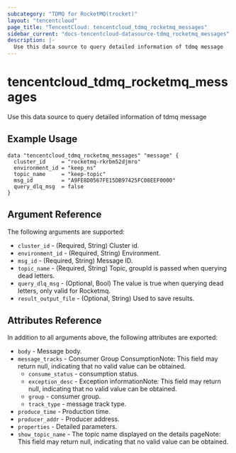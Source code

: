 ```yaml
---
subcategory: "TDMQ for RocketMQ(trocket)"
layout: "tencentcloud"
page_title: "TencentCloud: tencentcloud_tdmq_rocketmq_messages"
sidebar_current: "docs-tencentcloud-datasource-tdmq_rocketmq_messages"
description: |-
  Use this data source to query detailed information of tdmq message
---
```


# tencentcloud_tdmq_rocketmq_messages

Use this data source to query detailed information of tdmq message

## Example Usage

```hcl
data "tencentcloud_tdmq_rocketmq_messages" "message" {
  cluster_id     = "rocketmq-rkrbm52djmro"
  environment_id = "keep_ns"
  topic_name     = "keep-topic"
  msg_id         = "A9FE8D0567FE15DB97425FC08EEF0000"
  query_dlq_msg  = false
}
```

## Argument Reference

The following arguments are supported:

* `cluster_id` - (Required, String) Cluster id.
* `environment_id` - (Required, String) Environment.
* `msg_id` - (Required, String) Message ID.
* `topic_name` - (Required, String) Topic, groupId is passed when querying dead letters.
* `query_dlq_msg` - (Optional, Bool) The value is true when querying dead letters, only valid for Rocketmq.
* `result_output_file` - (Optional, String) Used to save results.

## Attributes Reference

In addition to all arguments above, the following attributes are exported:

* `body` - Message body.
* `message_tracks` - Consumer Group ConsumptionNote: This field may return null, indicating that no valid value can be obtained.
  * `consume_status` - consumption status.
  * `exception_desc` - Exception informationNote: This field may return null, indicating that no valid value can be obtained.
  * `group` - consumer group.
  * `track_type` - message track type.
* `produce_time` - Production time.
* `producer_addr` - Producer address.
* `properties` - Detailed parameters.
* `show_topic_name` - The topic name displayed on the details pageNote: This field may return null, indicating that no valid value can be obtained.



